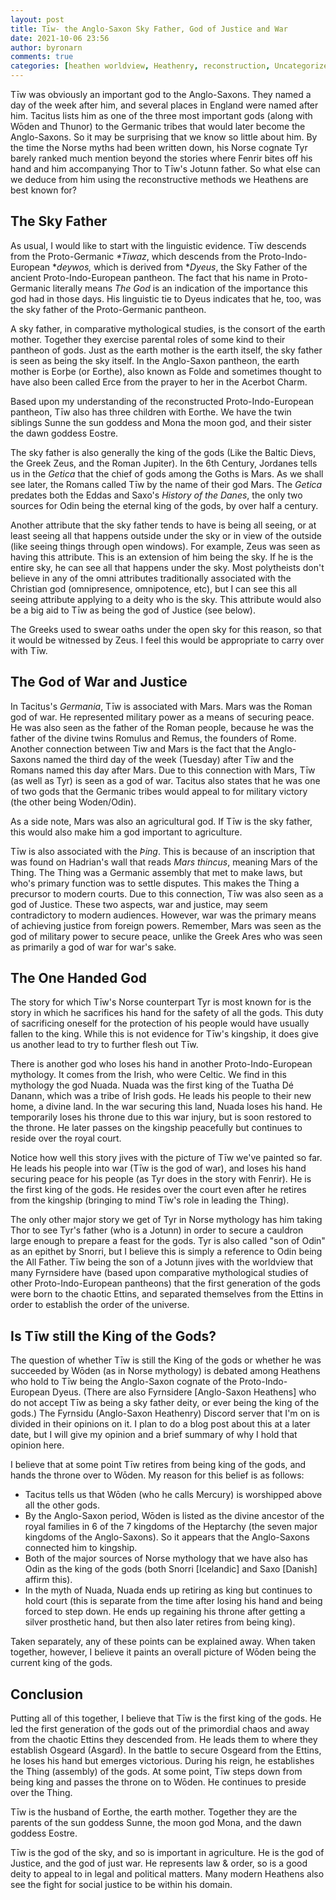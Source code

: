 ```yaml
---
layout: post
title: Tīw- the Anglo-Saxon Sky Father, God of Justice and War
date: 2021-10-06 23:56
author: byronarn
comments: true
categories: [heathen worldview, Heathenry, reconstruction, Uncategorized]
---
```

<!-- wp:paragraph -->
<p>Tīw was obviously an important god to the Anglo-Saxons. They named a day of the week after him, and several places in England were named after him. Tacitus lists him as one of the three most important gods (along with Wōden and Thunor) to the Germanic tribes that would later become the Anglo-Saxons. So it may be surprising that we know so little about him. By the time the Norse myths had been written down, his Norse cognate Tyr barely ranked much mention beyond the stories where Fenrir bites off his hand and him accompanying Thor to Tīw's Jotunn father. So what else can we deduce from him using the reconstructive methods we Heathens are best known for?</p>
<!-- /wp:paragraph -->

<!-- wp:heading -->
<h2>The Sky Father</h2>
<!-- /wp:heading -->

<!-- wp:paragraph -->
<p>As usual, I would like to start with the linguistic evidence. Tīw descends from the Proto-Germanic <em>*Tiwaz</em>, which descends from the Proto-Indo-European *<em>deywos,</em> which is derived from *<em>Dyeus</em>, the Sky Father of the ancient Proto-Indo-European pantheon. The fact that his name in Proto-Germanic literally means <em>The God</em> is an indication of the importance this god had in those days. His linguistic tie to Dyeus indicates that he, too, was the sky father of the Proto-Germanic pantheon.</p>
<!-- /wp:paragraph -->

<!-- wp:paragraph -->
<p>A sky father, in comparative mythological studies, is the consort of the earth mother. Together they exercise parental roles of some kind to their pantheon of gods. Just as the earth mother is the earth itself, the sky father is seen as being the sky itself. In the Anglo-Saxon pantheon, the earth mother is Eorþe (or Eorthe), also known as Folde and sometimes thought to have also been called Erce from the prayer to her in the Acerbot Charm.</p>
<!-- /wp:paragraph -->

<!-- wp:paragraph -->
<p>Based upon my understanding of the reconstructed Proto-Indo-European pantheon, Tīw also has three children with Eorthe. We have the twin siblings Sunne the sun goddess and Mona the moon god, and their sister the dawn goddess Eostre.</p>
<!-- /wp:paragraph -->

<!-- wp:paragraph -->
<p>The sky father is also generally the king of the gods (Like the Baltic Dievs, the Greek Zeus, and the Roman Jupiter). In the 6th Century, Jordanes tells us in the <em>Getica </em>that the chief of gods among the Goths is Mars. As we shall see later, the Romans called Tīw by the name of their god Mars. The <em>Getica </em>predates both the Eddas and Saxo's <em>History of the Danes</em>, the only two sources for Odin being the eternal king of the gods, by over half a century.</p>
<!-- /wp:paragraph -->

<!-- wp:paragraph -->
<p>Another attribute that the sky father tends to have is being all seeing, or at least seeing all that happens outside under the sky or in view of the outside (like seeing things through open windows). For example, Zeus was seen as having this attribute. This is an extension of him being the sky. If he is the entire sky, he can see all that happens under the sky. Most polytheists don't believe in any of the omni attributes traditionally associated with the Christian god (omnipresence, omnipotence, etc), but I can see this all seeing attribute applying to a deity who is the sky. This attribute would also be a big aid to Tīw as being the god of Justice (see below).</p>
<!-- /wp:paragraph -->

<!-- wp:paragraph -->
<p>The Greeks used to swear oaths under the open sky for this reason, so that it would be witnessed by Zeus. I feel this would be appropriate to carry over with Tīw.</p>
<!-- /wp:paragraph -->

<!-- wp:heading -->
<h2>The God of War and Justice</h2>
<!-- /wp:heading -->

<!-- wp:paragraph -->
<p>In Tacitus's <em>Germania</em>, Tīw is associated with Mars. Mars was the Roman god of war. He represented military power as a means of securing peace. He was also seen as the father of the Roman people, because he was the father of the divine twins Romulus and Remus, the founders of Rome. Another connection between Tiw and Mars is the fact that the Anglo-Saxons named the third day of the week (Tuesday) after Tīw and the Romans named this day after Mars. Due to this connection with Mars, Tīw (as well as Tyr) is seen as a god of war. Tacitus also states that he was one of two gods that the Germanic tribes would appeal to for military victory (the other being Woden/Odin).</p>
<!-- /wp:paragraph -->

<!-- wp:paragraph -->
<p>As a side note, Mars was also an agricultural god. If Tīw is the sky father, this would also make him a god important to agriculture.</p>
<!-- /wp:paragraph -->

<!-- wp:paragraph -->
<p>Tīw is also associated with the <em>Þing</em>. This is because of an inscription that was found on Hadrian's wall that reads <em>Mars thincus</em>, meaning Mars of the Thing. The Thing was a Germanic assembly that met to make laws, but who's primary function was to settle disputes. This makes the Thing a precursor to modern courts. Due to this connection, Tīw was also seen as a god of Justice. These two aspects, war and justice, may seem contradictory to modern audiences. However, war was the primary means of achieving justice from foreign powers. Remember, Mars was seen as the god of military power to secure peace, unlike the Greek Ares who was seen as primarily a god of war for war's sake.</p>
<!-- /wp:paragraph -->

<!-- wp:heading -->
<h2>The One Handed God</h2>
<!-- /wp:heading -->

<!-- wp:paragraph -->
<p>The story for which Tīw's Norse counterpart Tyr is most known for is the story in which he sacrifices his hand for the safety of all the gods. This duty of sacrificing oneself for the protection of his people would have usually fallen to the king. While this is not evidence for Tīw's kingship, it does give us another lead to try to further flesh out Tīw.</p>
<!-- /wp:paragraph -->

<!-- wp:paragraph -->
<p>There is another god who loses his hand in another Proto-Indo-European mythology. It comes from the Irish, who were Celtic. We find in this mythology the god Nuada. Nuada was the first king of the Tuatha Dé Danann, which was a tribe of Irish gods. He leads his people to their new home, a divine land. In the war securing this land, Nuada loses his hand. He temporarily loses his throne due to this war injury, but is soon restored to the throne. He later passes on the kingship peacefully but continues to reside over the royal court.</p>
<!-- /wp:paragraph -->

<!-- wp:paragraph -->
<p>Notice how well this story jives with the picture of Tīw we've painted so far. He leads his people into war (Tīw is the god of war), and loses his hand securing peace for his people (as Tyr does in the story with Fenrir). He is the first king of the gods. He resides over the court even after he retires from the kingship (bringing to mind Tīw's role in leading the Thing).</p>
<!-- /wp:paragraph -->

<!-- wp:paragraph -->
<p>The only other major story we get of Tyr in Norse mythology has him taking Thor to see Tyr's father (who is a Jotunn) in order to secure a cauldron large enough to prepare a feast for the gods. Tyr is also called "son of Odin" as an epithet by Snorri, but I believe this is simply a reference to Odin being the All Father. Tīw being the son of a Jotunn jives with the worldview that many Fyrnsidere have (based upon comparative mythological studies of other Proto-Indo-European pantheons) that the first generation of the gods were born to the chaotic Ettins, and separated themselves from the Ettins in order to establish the order of the universe.</p>
<!-- /wp:paragraph -->

<!-- wp:heading -->
<h2>Is Tīw still the King of the Gods?</h2>
<!-- /wp:heading -->

<!-- wp:paragraph -->
<p>The question of whether Tīw is still the King of the gods or whether he was succeeded by Wōden (as in Norse mythology) is debated among Heathens who hold to Tīw being the Anglo-Saxon cognate of the Proto-Indo-European Dyeus. (There are also Fyrnsidere [Anglo-Saxon Heathens] who do not accept Tīw as being a sky father deity, or ever being the king of the gods.) The Fyrnsidu (Anglo-Saxon Heathenry) Discord server that I'm on is divided in their opinions on it. I plan to do a blog post about this at a later date, but I will give my opinion and a brief summary of why I hold that opinion here.</p>
<!-- /wp:paragraph -->

<!-- wp:paragraph -->
<p>I believe that at some point Tīw retires from being king of the gods, and hands the throne over to Wōden. My reason for this belief is as follows:</p>
<!-- /wp:paragraph -->

<!-- wp:list -->
<ul><li>Tacitus tells us that Wōden (who he calls Mercury) is worshipped above all the other gods. </li><li>By the Anglo-Saxon period, Wōden is listed as the divine ancestor of the royal families in 6 of the 7 kingdoms of the Heptarchy (the seven major kingdoms of the Anglo-Saxons). So it appears that the Anglo-Saxons connected him to kingship. </li><li>Both of the major sources of Norse mythology that we have also has Odin as the king of the gods (both Snorri [Icelandic] and Saxo [Danish] affirm this).</li><li>In the myth of Nuada, Nuada ends up retiring as king but continues to hold court (this is separate from the time after losing his hand and being forced to step down. He ends up regaining his throne after getting a silver prosthetic hand, but then also later retires from being king).</li></ul>
<!-- /wp:list -->

<!-- wp:paragraph -->
<p>Taken separately, any of these points can be explained away. When taken together, however, I believe it paints an overall picture of Wōden being the current king of the gods.</p>
<!-- /wp:paragraph -->

<!-- wp:heading -->
<h2>Conclusion</h2>
<!-- /wp:heading -->

<!-- wp:paragraph -->
<p>Putting all of this together, I believe that Tīw is the first king of the gods. He led the first generation of the gods out of the primordial chaos and away from the chaotic Ettins they descended from. He leads them to where they establish Osgeard (Asgard). In the battle to secure Osgeard from the Ettins, he loses his hand but emerges victorious. During his reign, he establishes the Thing (assembly) of the gods. At some point, Tīw steps down from being king and passes the throne on to Wōden. He continues to preside over the Thing.</p>
<!-- /wp:paragraph -->

<!-- wp:paragraph -->
<p>Tīw is the husband of Eorthe, the earth mother. Together they are the parents of the sun goddess Sunne, the moon god Mona, and the dawn goddess Eostre.</p>
<!-- /wp:paragraph -->

<!-- wp:paragraph -->
<p>Tīw is the god of the sky, and so is important in agriculture. He is the god of Justice, and the god of just war. He represents law &amp; order, so is a good deity to appeal to in legal and political matters. Many modern Heathens also see the fight for social justice to be within his domain.</p>
<!-- /wp:paragraph -->
